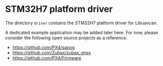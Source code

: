 STM32H7 platform driver
=====================

The directory `driver` contains the STM32H7 platform driver for Libuavcan.

A dedicated example application may be added later here.
For now, please consider the following open source projects as a reference:

- https://github.com/PX4/sapog
- https://github.com/Zubax/zubax_gnss
- https://github.com/PX4/Firmware
